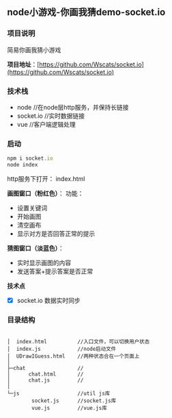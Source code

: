 ## node小游戏-你画我猜demo-socket.io

### 项目说明 

简易你画我猜小游戏

**项目地址**：[https://github.com/Wscats/socket.io](https://github.com/Wscats/socket.io)

### 技术栈

- node         //在node层http服务，并保持长链接
- socket.io    //实时数据链接
- vue          //客户端逻辑处理


### 启动
```javascript
npm i socket.io
node index
```

http服务下打开： index.html

**画图窗口（粉红色）**：
功能：
- 设置关键词
- 开始画图
- 清空画布
- 显示对方是否回答正常的提示

**猜图窗口（淡蓝色）**：
- 实时显示画图的内容
- 发送答案+提示答案是否正常


**技术点**
- [x] socket.io 数据实时同步


### 目录结构

```$xslt

│  index.html          //入口文件，可以切换用户状态
│  index.js            //node启动文件
│  UDrawIGuess.html    //两种状态合在一个页面上
│                      
├─chat                 //
│      chat.html       //
│      chat.js         //
│                      
└─js                   //util js库
        socket.js      //socket.js库
        vue.js         //vue.js库

```
